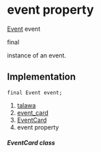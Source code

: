 
<div>

# event property

</div>


[Event](../../models_events_event_model/Event-class.html) event


final




instance of an event.



## Implementation

``` language-dart
final Event event;
```







1.  [talawa](../../index.html)
2.  [event_card](../../widgets_event_card/)
3.  [EventCard](../../widgets_event_card/EventCard-class.html)
4.  event property

##### EventCard class







